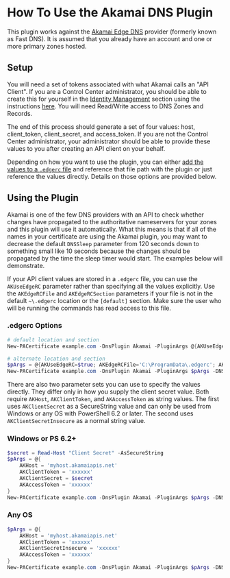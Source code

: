 # How To Use the Akamai DNS Plugin

This plugin works against the [Akamai Edge DNS](https://www.akamai.com/uk/en/products/security/edge-dns.jsp) provider (formerly known as Fast DNS). It is assumed that you already have an account and one or more primary zones hosted.

## Setup

You will need a set of tokens associated with what Akamai calls an "API Client". If you are a Control Center administrator, you should be able to create this for yourself in the [Identity Management](https://control.akamai.com/apps/identity-management/) section using the instructions [here](https://developer.akamai.com/api/getting-started#createanapiclient). You will need Read/Write access to DNS Zones and Records.

The end of this process should generate a set of four values: host, client_token, client_secret, and access_token. If you are not the Control Center administrator, your administrator should be able to provide these values to you after creating an API client on your behalf.

Depending on how you want to use the plugin, you can either [add the values to a `.edgerc` file](https://developer.akamai.com/api/getting-started#addcredentialtoedgercfile) and reference that file path with the plugin or just reference the values directly. Details on those options are provided below.

## Using the Plugin

Akamai is one of the few DNS providers with an API to check whether changes have propagated to the authoritative nameservers for your zones and this plugin will use it automatically. What this means is that if all of the names in your certificate are using the Akamai plugin, you may want to decrease the default `DNSSleep` parameter from 120 seconds down to something small like 10 seconds because the changes should be propagated by the time the sleep timer would start. The examples below will demonstrate.

If your API client values are stored in a `.edgerc` file, you can use the `AKUseEdgeRC` parameter rather than specifying all the values explicitly. Use the `AKEdgeRCFile` and `AKEdgeRCSection` parameters if your file is not in the default `~\.edgerc` location or the `[default]` section. Make sure the user who will be running the commands has read access to this file.

### .edgerc Options

```powershell
# default location and section
New-PACertificate example.com -DnsPlugin Akamai -PluginArgs @{AKUseEdgeRC=$true} -DNSSleep 10
```

```powershell
# alternate location and section
$pArgs = @{AKUseEdgeRC=$true; AKEdgeRCFile='C:\ProgramData\.edgerc'; AKEdgeRCSection='poshacme' }
New-PACertificate example.com -DnsPlugin Akamai -PluginArgs $pArgs -DNSSleep 10
```

There are also two parameter sets you can use to specify the values directly. They differ only in how you supply the client secret value. Both require `AKHost`, `AKClientToken`, and `AKAccessToken` as string values. The first uses `AKClientSecret` as a SecureString value and can only be used from Windows or any OS with PowerShell 6.2 or later. The second uses `AKClientSecretInsecure` as a normal string value.

### Windows or PS 6.2+

```powershell
$secret = Read-Host "Client Secret" -AsSecureString
$pArgs = @{
    AKHost = 'myhost.akamaiapis.net'
    AKClientToken = 'xxxxxx'
    AKClientSecret = $secret
    AKAccessToken = 'xxxxxx'
}
New-PACertificate example.com -DnsPlugin Akamai -PluginArgs $pArgs -DNSSleep 10
```

### Any OS

```powershell
$pArgs = @{
    AKHost = 'myhost.akamaiapis.net'
    AKClientToken = 'xxxxxx'
    AKClientSecretInsecure = 'xxxxxx'
    AKAccessToken = 'xxxxxx'
}
New-PACertificate example.com -DnsPlugin Akamai -PluginArgs $pArgs -DNSSleep 10
```
